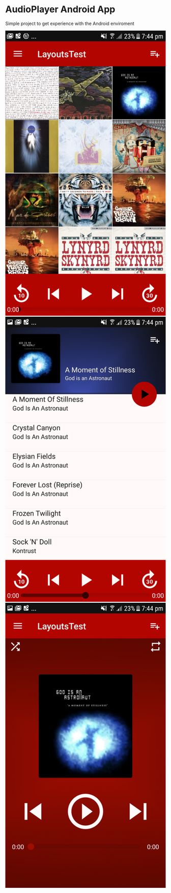 # AudioPlayer Android App
Simple project to get experience with the Android enviroment

![alt text](https://raw.githubusercontent.com/EMAckland/AudioPlayer/master/Screenshot_20180605-194409%5B1%5D.png)
![alt text](https://raw.githubusercontent.com/EMAckland/AudioPlayer/master/Screenshot_20180605-194423%5B1%5D.png)
![alt text](https://raw.githubusercontent.com/EMAckland/AudioPlayer/master/Screenshot_20180605-194436%5B1%5D.png)
